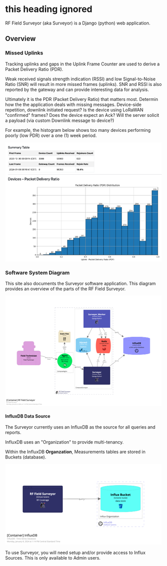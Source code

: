 # this heading ignored

RF Field Surveyor (aka Surveyor) is a Django (python) web application.

## Overview

### Missed Uplinks

Tracking uplinks and gaps in the Uplink Frame Counter are used to derive a Packet Delivery Ratio (PDR).

Weak received signals strength indication (RSSI) and low Signal-to-Noise Ratio (SNR) will result in more missed frames (uplinks). SNR and RSSI is also reported by the gateway and can provide interesting data for analysis. 

Ultimately it is the PDR (Packet Delivery Ratio) that matters most. Determin how the the application deals with missing messages. Device-side repetition, downlink initiated request? Is the device using LoRaWAN "confirmed" frames? Does the device expect an Ack? Will the server solicit a payload (via custom Downlink message to device?)

For example, the histogram below shows too many devices performing poorly (low PDR) over a one (1) week period.

![Surveyor Bucket Devices - PDR Histogram](images/surveyor_pdr.png)

### Software System Diagram

This site also documents the Surveyor software application. This diagram provides an overview of the parts of the RF Field Surveyor.

![RF Field Surveyor - Software Block Diagram (Containers)](diagrams/structurizr-1-RFFieldSurveyor.png)

#### InfluxDB Data Source

The Surveyor currently uses an InfluxDB as the source for all queries and reports.

InfluxDB uses an "Organization" to provide multi-tenancy. 

Within the InfluxDB **Organzation**, Measurements tables are stored in Buckets (database).

![RF Field Surveyor - Queries a Measurement inside a InfluxDB Bucket inside an Organization](diagrams/structurizr-1-InfluxDB.png)

To use Surveyor, you will need setup and/or provide access to Influx Sources. This is only available to Admin users.